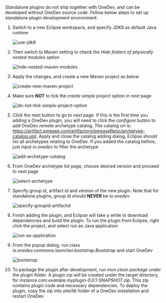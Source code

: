 Standalone plugins do not ship together with OneDev, and can be developed without OneDev source code. Follow below steps to set up standalone plugin development environment:

1. Switch to a new Eclipse workspace, and specify JDK8 as default Java runtime

   ![use-jdk8](../images/develop-standalone-plugins/use-jdk8.png)

2. Then switch to Maven setting to check the _Hide folders of physically nested modules_ option 

   ![hide-nested-maven-modules](../images/develop-standalone-plugins/hide-nested-maven-modules.png)

3. Apply the changes, and create a new Maven project as below

   ![create-new-maven-project](../images/develop-standalone-plugins/create-new-maven-project.png)

4. Make sure **NOT** to tick the _create simple project_ option in next page 

   ![do-not-tick-simple-project-option](../images/develop-standalone-plugins/do-not-tick-simple-project-option.png)

5. Click the next button to go to next page. If this is the first time you adding a OneDev plugin, you will need to click the _configure_ button to add OneDev remote archetype catalog. The catalog url is: 
   https://artifact.pmease.com/artifactory/pmeaseRepo/archetype-catalog.xml. Apply and close the catalog adding dialog, Eclipse should list all archetypes relating to OneDev. If you added the catalog before, just input _io.onedev_ to filter the archetype

   ![add-archetype-catalog](../images/develop-standalone-plugins/add-archetype-catalog.png)

6. From OneDev archetype list page, choose desired version and proceed to next page

   ![select-archetype](../images/develop-standalone-plugins/select-archetype.png)

7. Specify group id, artifact id and version of the new plugin. Note that for standalone plugins, group id should **NEVER** be _io.onedev_

   ![specify-groupid-artifactid](../images/develop-standalone-plugins/specify-groupid-artifactid.png)

8. Finish adding the plugin, and Eclipse will take a while to download dependencies and build the plugin. To run the plugin from Eclipse, right click the project, and select run as Java application

   ![run-as-application](../images/develop-standalone-plugins/run-as-application.png)

9. From the popup dialog, run class _io.onedev.commons.launcher.bootstrap.Bootstrap_ and start OneDev

   ![bootstrap](../images/develop-standalone-plugins/bootstrap.png)

10. To package the plugin after development, run _mvn clean package_ under the plugin folder. A plugin zip will be created under the target directory, for instance _com.example.myplugin-0.0.1-SNAPSHOT.zip_. This zip contains plugin code and necessary dependencies. To deploy the plugin, copy the zip into _site/lib_ folder of a OneDev installation and restart OneDev